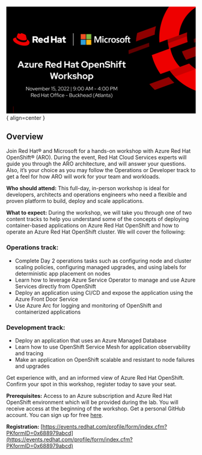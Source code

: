 ![home-page-image](./assets/images/home-page.png){ align=center }

## Overview
Join Red Hat® and Microsoft for a hands-on workshop with Azure Red Hat OpenShift® (ARO). During the event, Red Hat Cloud Services experts will guide you through the ARO architecture, and will answer your questions. Also, it’s your choice as you may follow the Operations or Developer track to get a feel for how ARO will work for your team and workloads.

**Who should attend:** This full-day, in-person workshop is ideal for developers, architects and operations engineers who need a flexible and proven platform to build, deploy and scale applications.

**What to expect:** During the workshop, we will take you through one of two content tracks to help you understand some of the concepts of deploying container-based applications on Azure Red Hat OpenShift and how to operate an Azure Red Hat OpenShift cluster. We will cover the following:

### Operations track:

- Complete Day 2 operations tasks such as configuring node and cluster scaling policies, configuring managed upgrades, and using labels for deterministic app placement on nodes
- Learn how to leverage Azure Service Operator to manage and use Azure Services directly from OpenShift
- Deploy an application using CI/CD and expose the application using the Azure Front Door Service
- Use Azure Arc for logging and monitoring of OpenShift and containerized applications

### Development track:

- Deploy an application that uses an Azure Managed Database
- Learn how to use OpenShift Service Mesh for application observability and tracing
- Make an application on OpenShift scalable and resistant to node failures and upgrades

Get experience with, and an informed view of Azure Red Hat OpenShift. Confirm your spot in this workshop, register today to save your seat.

**Prerequisites:** Access to an Azure subscription and Azure Red Hat OpenShift environment which will be provided during the lab. You will receive access at the beginning of the workshop.  Get a personal GitHub account. You can sign up for free [here](https://github.com/signup).

**Registration:** [https://events.redhat.com/profile/form/index.cfm?PKformID=0x688979abcd](https://events.redhat.com/profile/form/index.cfm?PKformID=0x688979abcd)